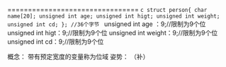 ================================
``c
struct person{
		char name[20];
		unsigned int age;
		unsigned int higt;
		unsigned int weight;
		unsigned int cd;
};
//36个字节
``
unsigned int age ：9;//限制为9个位
unsigned int higt：9;//限制为9个位
unsigned int weight：9;//限制为9个位
unsigned int cd：9;//限制为9个位

概念：
	带有预定宽度的变量称为位域
姿势：
（补）